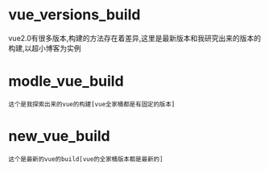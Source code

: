 # vue_versions_build
vue2.0有很多版本,构建的方法存在着差异,这里是最新版本和我研究出来的版本的构建,以超小博客为实例  

# modle_vue_build  
	这个是我探索出来的vue的构建[vue全家桶都是有固定的版本]  

# new_vue_build
	这个是最新的vue的build[vue的全家桶版本都是最新的]    


